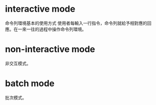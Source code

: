 # interactive mode

命令列環境基本的使用方式
使用者每輸入一行指令，命令列就給予相對應的回應。在一來一往的過程中操作命令列環境。


# non-interactive mode
非交互模式。

# batch mode
批次模式。